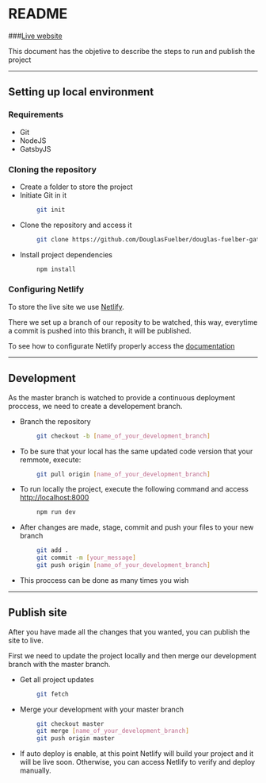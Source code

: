 # README

###[Live website](https://www.douglasfuelber.com)

This document has the objetive to describe the steps to run and publish the project

________________________________________________

## Setting up local environment

### Requirements

- Git
- NodeJS
- GatsbyJS

### Cloning the repository

- Create a folder to store the project
- Initiate Git in it

```sh
        git init
```

- Clone the repository and access it

```sh
        git clone https://github.com/DouglasFuelber/douglas-fuelber-gatsby.git
```

- Install project dependencies

```sh
        npm install
```

### Configuring Netlify

To store the live site we use [Netlify](https://netlify.com).

There we set up a branch of our reposity to be watched, this way, everytime a commit is pushed into this branch, it will be published.

To see how to configurate Netlify properly access the [documentation](https://www.netlify.com/docs/)

____________________________________________________________________________

## Development

As the master branch is watched to provide a continuous deployment proccess, we need to create a developement branch.

- Branch the repository

```sh
        git checkout -b [name_of_your_development_branch]
```

- To be sure that your local has the same updated code version that your remmote, execute:

```sh
        git pull origin [name_of_your_development_branch]
```

- To run locally the project, execute the following command and access [http://localhost:8000](http://localhost:8000)

```sh
        npm run dev
```

- After changes are made, stage, commit and push your files to your new branch

```sh
        git add .
        git commit -m [your_message]
        git push origin [name_of_your_development_branch]
```

- This proccess can be done as many times you wish

____________________________________________________________________________

## Publish site

After you have made all the changes that you wanted, you can publish the site to live.

First we need to update the project locally and then merge our development branch with the master branch.

- Get all project updates

```sh
        git fetch
```

- Merge your development with your master branch

```sh
        git checkout master
        git merge [name_of_your_development_branch]
        git push origin master
```

- If auto deploy is enable, at this point Netlify will build your project and it will be live soon. Otherwise, you can access Netlify to verify and deploy manually.